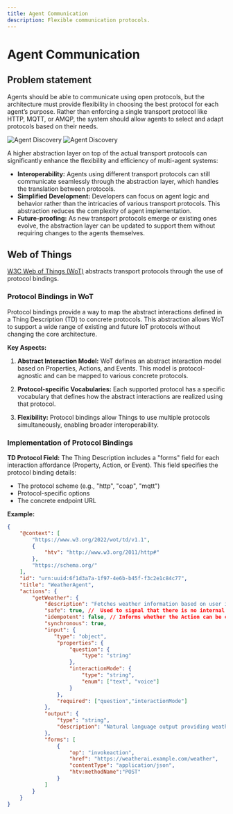 ```yaml
---
title: Agent Communication
description: Flexible communication protocols.
---
```


# Agent Communication

## Problem statement

Agents should be able to communicate using open protocols, but the architecture must provide flexibility in choosing the best protocol for each agent’s purpose. Rather than enforcing a single transport protocol like HTTP, MQTT, or AMQP, the system should allow agents to select and adapt protocols based on their needs.

![Agent Discovery](/img/agent_discovery-light.png#light-mode-only)
![Agent Discovery](/img/agent_discovery-dark.png#dark-mode-only)

A higher abstraction layer on top of the actual transport protocols can significantly enhance the flexibility and efficiency of multi-agent systems:

* **Interoperability:** Agents using different transport protocols can still communicate seamlessly through the abstraction layer, which handles the translation between protocols.
* **Simplified Development:** Developers can focus on agent logic and behavior rather than the intricacies of various transport protocols. This abstraction reduces the complexity of agent implementation.
* **Future-proofing:** As new transport protocols emerge or existing ones evolve, the abstraction layer can be updated to support them without requiring changes to the agents themselves.

## Web of Things

[W3C Web of Things (WoT)](https://www.w3.org/WoT/) abstracts transport protocols through the use of protocol bindings. 

### Protocol Bindings in WoT

Protocol bindings provide a way to map the abstract interactions defined in a Thing Description (TD) to concrete protocols. This abstraction allows WoT to support a wide range of existing and future IoT protocols without changing the core architecture.

**Key Aspects:**

1. **Abstract Interaction Model:**
   WoT defines an abstract interaction model based on Properties, Actions, and Events. This model is protocol-agnostic and can be mapped to various concrete protocols.

2. **Protocol-specific Vocabularies:**
   Each supported protocol has a specific vocabulary that defines how the abstract interactions are realized using that protocol.

3. **Flexibility:**
   Protocol bindings allow Things to use multiple protocols simultaneously, enabling broader interoperability.

### Implementation of Protocol Bindings

**TD Protocol Field:**
The Thing Description includes a "forms" field for each interaction affordance (Property, Action, or Event). This field specifies the protocol binding details:

- The protocol scheme (e.g., "http", "coap", "mqtt")
- Protocol-specific options
- The concrete endpoint URL

**Example:**
```json
{
    "@context": [
        "https://www.w3.org/2022/wot/td/v1.1",
        {
            "htv": "http://www.w3.org/2011/http#"
        },
        "https://schema.org/"
    ],
    "id": "urn:uuid:6f1d3a7a-1f97-4e6b-b45f-f3c2e1c84c77",
    "title": "WeatherAgent",
    "actions": {
        "getWeather": {
            "description": "Fetches weather information based on user input.",
            "safe": true, //  Used to signal that there is no internal state changed when invoking the action. 
            "idempotent": false, // Informs whether the Action can be called repeatedly with the same result.
            "synchronous": true,
            "input": {
               "type": "object",
                "properties": {
                    "question": {
                        "type": "string"
                    },
                    "interactionMode": {
                        "type": "string",
                        "enum": ["text", "voice"]
                    }
                },
                "required": ["question","interactionMode"]
            },
            "output": {
                "type": "string",
                "description": "Natural language output providing weather information."
            },            
            "forms": [
                {
                    "op": "invokeaction",
                    "href": "https://weatherai.example.com/weather",
                    "contentType": "application/json",
                    "htv:methodName":"POST"
                }
            ]
        }
    }
}
```